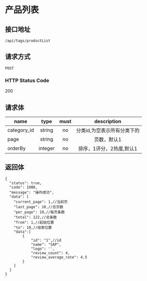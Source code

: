 # 产品列表

## 接口地址

`/api/tags/productList`

## 请求方式

`POST`

### HTTP Status Code

200

## 请求体

| name     | type     | must     | description |
|----------|:--------:|:--------:|:--------:|
| category_id   | string   | no     | 分类id,为空表示所有分类下的 |
| page   | string   | no      | 页数，默认1 |
| orderBy   | integer   | no      | 排序，1评分，2热度,默认1 |

## 返回体

```json5
{
  "status": true,
  "code": 1000,
  "message": "操作成功",
  "data": [
    "current_page": 1,//当前页
    "last_page": 10,//总页数
    "per_page": 10,//每页条数
    "total": 122,//总条数
    "from": 1,//起始位置
    "to": 10,//结束位置
    "data":[
        {
            "id": "1",//id
            "name": "SAP",            
            "logo": '',
            "review_count": 4,
            "review_average_rate": 4.5
        }
    ]
  ]
}
``` 
